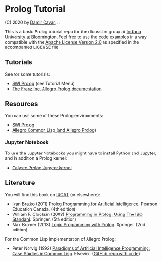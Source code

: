 # Prolog Tutorial

(C) 2020 by [Damir Cavar], ...

This is a basic Prolog tutorial repo for the dicussion group at [Indiana University at Bloomington]. Feel free to use the code examples in a way compatible with the [Apache License Version 2.0] as specified in the accompanied LICENSE file.


## Tutorials

See for some tutorials:

- [SWI Prolog] (see Tutorial Menu)
- [The Franz Inc. Allegro Prolog documentation](https://franz.com/support/documentation/current/doc/prolog.html)


## Resources

You can use some of these Prolog environments:

- [SWI Prolog]
- [Allegro Common Lisp (and Allegro Prolog)](https://franz.com/products/packages/)


### Jupyter Notebook

To use the [Jupyter] Notebooks you might have to install [Python] and [Jupyter], and in addition a Prolog kernel:

- [Calysto Prolog Jupyter kernel](https://github.com/Calysto/calysto_prolog)


## Literature

You will find this book on [IUCAT](https://iucat.iu.edu/) (or elsewhere):

- Ivan Bratko (2011) [Prolog Programming for Artificial Intelligence](https://catalogue.pearsoned.ca/educator/product/Prolog-Programming-for-Artificial-Intelligence/9780321417466.page). Pearson Education Canada. (4th edition)
- William F. Clocksin (2003) [Programming in Prolog: Using The ISO Standard](https://www.springer.com/us/book/9783540006787). Springer. (5th edition)
- Max Bramer (2013) [Logic Programming with Prolog](https://www.springer.com/us/book/9781846282126). Springer. (2nd edition)

For the Common Lisp implementation of Allegro Prolog:

- Peter Norvig (1992) [Paradigms of Artificial Intelligence Programming: Case Studies in Common Lisp](https://www.elsevier.com/books/paradigms-of-artificial-intelligence-programming/norvig/978-0-08-057115-7). Elsevier. ([GitHub repo with code](https://github.com/norvig/paip-lisp))


[Apache License Version 2.0]: https://www.apache.org/licenses/LICENSE-2.0 "Apache License Version 2.0"
[SWI Prolog]: https://www.swi-prolog.org/ "SWI Prolog"
[Python]: https://www.python.org/ "Python"
[Jupyter]: https://jupyter.org/ "Jupyter"
[Common Lisp]: https://lisp-lang.org/ "Common Lisp"
[Steel Bank Common Lisp]: http://www.sbcl.org/ "Steel Bank Common Lisp"
[SBCL]: http://www.sbcl.org/ "Steel Bank Common Lisp"
[Damir Cavar]: http://damir.cavar.me/ "Damir Cavar"
[Indiana University at Bloomington]: https://www.indiana.edu/ "Indiana University at Bloomington"
